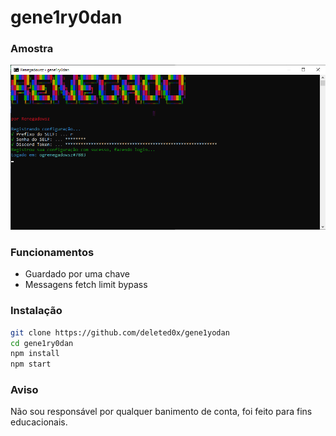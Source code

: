# gene1ry0dan


### Amostra
![preview](images/preview.png)

### Funcionamentos
- Guardado por uma chave
- Messagens fetch limit bypass

### Instalação
```sh
git clone https://github.com/deleted0x/gene1yodan
cd gene1ry0dan
npm install
npm start
```
### Aviso
Não sou responsável por qualquer banimento de conta, foi feito para fins educacionais.

